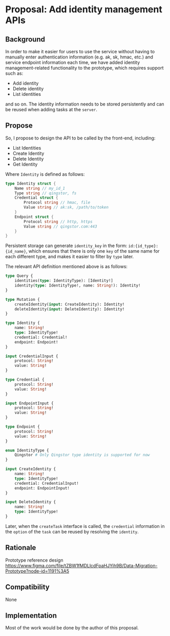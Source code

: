 # Proposal: Add identity management APIs

## Background

In order to make it easier for users to use the service without having to manually enter authentication 
information (e.g. ak, sk, hmac, etc.) and service endpoint information each time, 
we have added identity management-related functionality to the prototype, which requires support such as:

- Add identity
- Delete identity
- List identities

and so on. The identity information needs to be stored persistently and can be reused when adding tasks at the `server`.

## Propose

So, I propose to design the API to be called by the front-end, including:

- List Identities
- Create Identity
- Delete Identity
- Get Identity

Where `Identity` is defined as follows:

```go
type Identity struct {
    Name string // my_id_1
    Type string // qingstor, fs
    Credential struct {
        Protocol string // hmac, file
        Value string // ak:sk, /path/to/token
    }
    Endpoint struct {
        Protocol string // http, https
        Value string // qingstor.com:443
    }
}
```

Persistent storage can generate `identity_key` in the form: `id:{id_type}:{id_name}`, 
which ensures that there is only one `key` of the same name for each different type, 
and makes it easier to filter by `type` later.

The relevant API definition mentioned above is as follows:

```graphql
type Query {
    identities(type: IdentityType): [Identity!]
    identity(type: IdentityType!, name: String!): Identity!
}

type Mutation {
    createIdentity(input: CreateIdentity): Identity!
    deleteIdentity(input: DeleteIdentity): Identity!
}

type Identity {
    name: String!
    type: IdentityType!
    credential: Credential!
    endpoint: Endpoint!
}

input CredentialInput {
    protocol: String!
    value: String!
}

type Credential {
    protocol: String!
    value: String!
}

input EndpointInput {
    protocol: String!
    value: String!
}

type Endpoint {
    protocol: String!
    value: String!
}

enum IdentityType {
    Qingstor # Only Qingstor type identity is supported for now
}

input CreateIdentity {
    name: String!
    type: IdentityType!
    credential: CredentialInput!
    endpoint: EndpointInput!
}

input DeleteIdentity {
    name: String!
    type: IdentityType!
}
```

Later, when the `createTask` interface is called, the `credential` information in the `option` of the `task` can be reused by resolving the `identity`.

## Rationale

Prototype reference design <https://www.figma.com/file/tZBW1fMDLlcdFpaHJYih9B/Data-Migration-Prototype?node-id=1191%3A5>

## Compatibility

None

## Implementation

Most of the work would be done by the author of this proposal.
